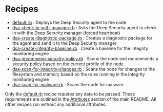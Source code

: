 # Recipes

- [default.rb](default.rb) : Deploys the Deep Security agent to the node
- [dsa-check-in-with-manager.rb](dsa-check-in-with-manager.rb) : Asks the Deep Security agent to check in with the Deep Security manager (forced heartbeat)
- [dsa-create-diagnostic-package.rb](dsa-create-diagnostic-package.rb) : Creates a diagnostic package for the agent and send it to the Deep Security manager
- [dsa-create-integrity-baseline.rb](dsa-create-integrity-baseline.rb) : Create a baseline for the integrity monitoring engine
- [dsa-recommend-security-policy.rb](dsa-recommend-security-policy.rb) : Scans the node and recommends a security policy based on the current profile of the node
- [dsa-scan-for-integrity-changes.rb](dsa-scan-for-integrity-changes.rb) : Scans the node for changes to the filesystem and memory based on the rules running in the integrity monitoring engine
- [dsa-scan-for-malware.rb](dsa-scan-for-malware.rb) : Scans the node for malware

Only the [default.rb](default.rb) recipe requires any data to be passed. These requirements are outlined in the [Attributes](/deep-security-agent/README.md#attributes) section of the main README. All other recipes run without any additional attributes.